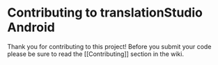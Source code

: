 # Contributing to translationStudio Android

Thank you for contributing to this project! Before you submit your code please be sure to read the [[Contributing]] section in the wiki.